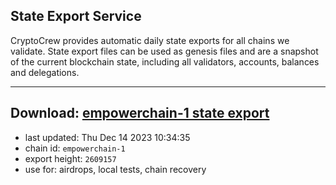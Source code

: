 ## State Export Service
CryptoCrew provides automatic daily state exports for all chains we validate. State export files can be used as genesis files and are a snapshot of the current blockchain state, including all validators, accounts, balances and delegations.

---
**Download: [empowerchain-1 state export](https://dl.ccvalidators.com/SERVICE/empowerchain/empowerchain-1_export_2609157.json)**
---

- last updated: Thu Dec 14 2023 10:34:35
- chain id: `empowerchain-1`
- export height: `2609157`
- use for: airdrops, local tests, chain recovery
